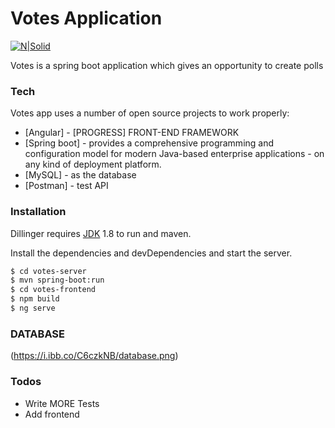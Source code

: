 # Votes Application

[![N|Solid](https://spring.io/img/spring-by-pivotal.png)](https://spring.io/projects/spring-boot)

Votes is a spring boot application which gives an opportunity to create polls

### Tech

Votes app uses a number of open source projects to work properly:

* [Angular] - [PROGRESS] FRONT-END FRAMEWORK
* [Spring boot] - provides a comprehensive programming and configuration model for modern Java-based enterprise applications - on any kind of deployment platform.
* [MySQL] - as the database
* [Postman] - test API


### Installation

Dillinger requires [JDK](https://java.com) 1.8 to run and maven.

Install the dependencies and devDependencies and start the server.

```sh
$ cd votes-server
$ mvn spring-boot:run
$ cd votes-frontend
$ npm build
$ ng serve
```

### DATABASE
(https://i.ibb.co/C6czkNB/database.png)
### Todos

 - Write MORE Tests
 - Add frontend


